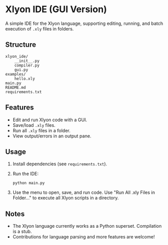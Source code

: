 # Xlyon IDE (GUI Version)

A simple IDE for the Xlyon language, supporting editing, running, and batch execution of `.xly` files in folders.

## Structure

```
xlyon_ide/
    __init__.py
    compiler.py
    gui.py
examples/
    hello.xly
main.py
README.md
requirements.txt
```

## Features

- Edit and run Xlyon code with a GUI.
- Save/load `.xly` files.
- Run all `.xly` files in a folder.
- View output/errors in an output pane.

## Usage

1. Install dependencies (see `requirements.txt`).
2. Run the IDE:

   ```
   python main.py
   ```

3. Use the menu to open, save, and run code. Use "Run All .xly Files in Folder..." to execute all Xlyon scripts in a directory.

## Notes

- The Xlyon language currently works as a Python superset. Compilation is a stub.
- Contributions for language parsing and more features are welcome!
